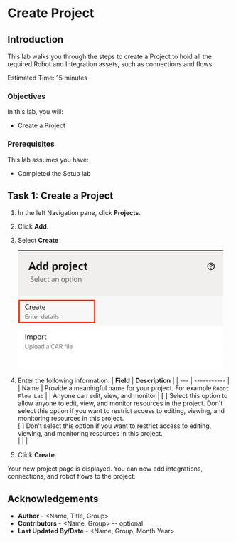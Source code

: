 # Create Project

## Introduction

This lab walks you through the steps to create a Project to hold all the required Robot and Integration assets, such as connections and flows.

Estimated Time: 15 minutes

### Objectives

In this lab, you will:

- Create a Project

### Prerequisites
This lab assumes you have:
- Completed the Setup lab


## Task 1: Create a Project

1. In the left Navigation pane, click **Projects**.

2. Click **Add**.

3. Select **Create**

    ![Click Create](./images/create-project_add.png " ")

4. Enter the following information:
    | **Field**        | **Description** |
    | --- | ----------- |
    | Name | Provide a meaningful name for your project. For example `Robot Flow Lab` |
    | Anyone can edit, view, and monitor | [ ] Select this option to allow anyone to edit, view, and monitor resources in the project. Don't select this option if you want to restrict access to editing, viewing, and monitoring resources in this project. <br/> [ ] Don't select this option if you want to restrict access to editing, viewing, and monitoring resources in this project.  
    | | |

5. Click **Create**.

Your new project page is displayed. You can now add integrations, connections, and robot flows to the project.

## Acknowledgements

- **Author** - <Name, Title, Group>
- **Contributors** -  <Name, Group> -- optional
- **Last Updated By/Date** - <Name, Group, Month Year>
